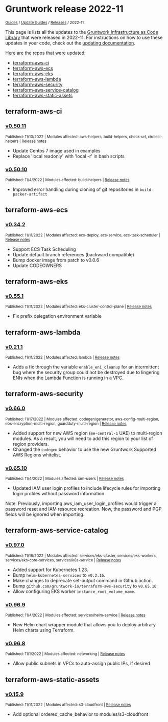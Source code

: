 
# Gruntwork release 2022-11

<p style={{marginTop: "-25px"}}><small><a href="/guides">Guides</a> / <a href="/guides/stay-up-to-date">Update Guides</a> / <a href="/guides/stay-up-to-date/releases">Releases</a> / 2022-11</small></p>

This page is lists all the updates to the [Gruntwork Infrastructure as Code 
Library](https://gruntwork.io/infrastructure-as-code-library/) that were released in 2022-11. For instructions 
on how to use these updates in your code, check out the [updating 
documentation](/guides/working-with-code/using-modules#updating).

Here are the repos that were updated:

- [terraform-aws-ci](#terraform-aws-ci)
- [terraform-aws-ecs](#terraform-aws-ecs)
- [terraform-aws-eks](#terraform-aws-eks)
- [terraform-aws-lambda](#terraform-aws-lambda)
- [terraform-aws-security](#terraform-aws-security)
- [terraform-aws-service-catalog](#terraform-aws-service-catalog)
- [terraform-aws-static-assets](#terraform-aws-static-assets)


## terraform-aws-ci


### [v0.50.11](https://github.com/gruntwork-io/terraform-aws-ci/releases/tag/v0.50.11)

<p style={{marginTop: "-20px", marginBottom: "10px"}}>
  <small>Published: 11/10/2022 | Modules affected: aws-helpers, build-helpers, check-url, circleci-helpers | <a href="https://github.com/gruntwork-io/terraform-aws-ci/releases/tag/v0.50.11">Release notes</a></small>
</p>



- Update Centos 7 image used in examples
- Replace 'local readonly' with 'local -r' in bash scripts




### [v0.50.10](https://github.com/gruntwork-io/terraform-aws-ci/releases/tag/v0.50.10)

<p style={{marginTop: "-20px", marginBottom: "10px"}}>
  <small>Published: 11/4/2022 | Modules affected: build-helpers | <a href="https://github.com/gruntwork-io/terraform-aws-ci/releases/tag/v0.50.10">Release notes</a></small>
</p>



- Improved error handling during cloning of git repositories in `build-packer-artifact`








## terraform-aws-ecs


### [v0.34.2](https://github.com/gruntwork-io/terraform-aws-ecs/releases/tag/v0.34.2)

<p style={{marginTop: "-20px", marginBottom: "10px"}}>
  <small>Published: 11/11/2022 | Modules affected: ecs-deploy, ecs-service, ecs-task-scheduler | <a href="https://github.com/gruntwork-io/terraform-aws-ecs/releases/tag/v0.34.2">Release notes</a></small>
</p>



-  Support ECS Task Scheduling
- Update default branch references (backward compatible)
- Bump docker image from patch to v0.0.6
- Update CODEOWNERS





## terraform-aws-eks


### [v0.55.1](https://github.com/gruntwork-io/terraform-aws-eks/releases/tag/v0.55.1)

<p style={{marginTop: "-20px", marginBottom: "10px"}}>
  <small>Published: 11/11/2022 | Modules affected: eks-cluster-control-plane | <a href="https://github.com/gruntwork-io/terraform-aws-eks/releases/tag/v0.55.1">Release notes</a></small>
</p>



- Fix prefix delegation environment variable




## terraform-aws-lambda


### [v0.21.1](https://github.com/gruntwork-io/terraform-aws-lambda/releases/tag/v0.21.1)

<p style={{marginTop: "-20px", marginBottom: "10px"}}>
  <small>Published: 11/11/2022 | Modules affected: lambda | <a href="https://github.com/gruntwork-io/terraform-aws-lambda/releases/tag/v0.21.1">Release notes</a></small>
</p>



- Adds a fix through the variable `enable_eni_cleanup` for an intermittent bug where the security group could not be destroyed due to lingering ENIs when the Lambda Function is running in a VPC.






## terraform-aws-security


### [v0.66.0](https://github.com/gruntwork-io/terraform-aws-security/releases/tag/v0.66.0)

<p style={{marginTop: "-20px", marginBottom: "10px"}}>
  <small>Published: 11/17/2022 | Modules affected: codegen/generator, aws-config-multi-region, ebs-encryption-multi-region, guardduty-multi-region | <a href="https://github.com/gruntwork-io/terraform-aws-security/releases/tag/v0.66.0">Release notes</a></small>
</p>


- Added support for new AWS region (`me-central-1` UAE) to multi-region modules. As a result, you will need to add this region to your list of region providers.
- Changed the `codegen` behavior to use the new Gruntwork Supported AWS Regions whitelist.





### [v0.65.10](https://github.com/gruntwork-io/terraform-aws-security/releases/tag/v0.65.10)

<p style={{marginTop: "-20px", marginBottom: "10px"}}>
  <small>Published: 11/4/2022 | Modules affected: iam-users | <a href="https://github.com/gruntwork-io/terraform-aws-security/releases/tag/v0.65.10">Release notes</a></small>
</p>



- Updated IAM user login profiles to include lifecycle rules for importing login profiles without password information

Note: Previously, importing aws_iam_user_login_profiles would trigger a password reset and IAM resource recreation. Now, the password and PGP fields will be ignored when importing.





## terraform-aws-service-catalog


### [v0.97.0](https://github.com/gruntwork-io/terraform-aws-service-catalog/releases/tag/v0.97.0)

<p style={{marginTop: "-20px", marginBottom: "10px"}}>
  <small>Published: 11/16/2022 | Modules affected: services/eks-cluster, services/eks-workers, services/eks-core-services, services/k8s-service | <a href="https://github.com/gruntwork-io/terraform-aws-service-catalog/releases/tag/v0.97.0">Release notes</a></small>
</p>



- Added support for Kubernetes 1.23.
- Bump `helm-kubernetes-services` to `v0.2.16`.
- Make changes to deprecate set-output command in Github action.
- Bump `github.com/gruntwork-io/terraform-aws-security` to `v0.65.10`.
- Allow configuring EKS worker `instance_root_volume_name`.
 



### [v0.96.9](https://github.com/gruntwork-io/terraform-aws-service-catalog/releases/tag/v0.96.9)

<p style={{marginTop: "-20px", marginBottom: "10px"}}>
  <small>Published: 11/4/2022 | Modules affected: services/helm-service | <a href="https://github.com/gruntwork-io/terraform-aws-service-catalog/releases/tag/v0.96.9">Release notes</a></small>
</p>



- New Helm chart wrapper module that allows you to deploy arbitrary Helm charts using Terraform.



### [v0.96.8](https://github.com/gruntwork-io/terraform-aws-service-catalog/releases/tag/v0.96.8)

<p style={{marginTop: "-20px", marginBottom: "10px"}}>
  <small>Published: 11/1/2022 | Modules affected: networking | <a href="https://github.com/gruntwork-io/terraform-aws-service-catalog/releases/tag/v0.96.8">Release notes</a></small>
</p>



- Allow public subnets in VPCs to auto-assign public IPs, if desired





## terraform-aws-static-assets


### [v0.15.9](https://github.com/gruntwork-io/terraform-aws-static-assets/releases/tag/v0.15.9)

<p style={{marginTop: "-20px", marginBottom: "10px"}}>
  <small>Published: 11/11/2022 | Modules affected: s3-cloudfront | <a href="https://github.com/gruntwork-io/terraform-aws-static-assets/releases/tag/v0.15.9">Release notes</a></small>
</p>



- Add optional ordered_cache_behavior to modules/s3-cloudfront






<!-- ##DOCS-SOURCER-START
{
  "sourcePlugin": "releases",
  "hash": "71a32e7cb4a898195cebd7be78c321ec"
}
##DOCS-SOURCER-END -->

